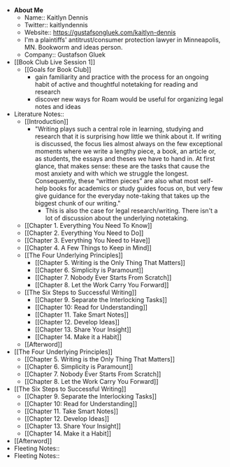 - **About Me**
    - Name:: Kaitlyn Dennis
    - Twitter:: kaitlyndennis
    - Website:: https://gustafsongluek.com/kaitlyn-dennis
    - I'm a plaintiffs' antitrust/consumer protection lawyer in Minneapolis, MN. Bookworm and ideas person.
    - Company:: Gustafson Gluek
- [[Book Club Live Session 1]]
    - [[Goals for Book Club]]
        - gain familiarity and practice with the process for an ongoing habit of active and thoughtful notetaking for reading and research
        - discover new ways for Roam would be useful for organizing legal notes and ideas
- Literature Notes::
    - [[Introduction]]
        - "Writing plays such a central role in learning, studying and research that it is surprising how little we think about it. If writing is discussed, the focus lies almost always on the few exceptional moments where we write a lengthy piece, a book, an article or, as students, the essays and theses we have to hand in. At first glance, that makes sense: these are the tasks that cause the most anxiety and with which we struggle the longest. Consequently, these “written pieces” are also what most self-help books for academics or study guides focus on, but very few give guidance for the everyday note-taking that takes up the biggest chunk of our writing."
            - This is also the case for legal research/writing. There isn't a lot of discussion about the underlying notetaking.
    - [[Chapter 1. Everything You Need To Know]]
    - [[Chapter 2. Everything You Need to Do]]
    - [[Chapter 3. Everything You Need to Have]]
    - [[Chapter 4. A Few Things to Keep in Mind]]
    - [[The Four Underlying Principles]]
        - [[Chapter 5. Writing is the Only Thing That Matters]]
        - [[Chapter 6. Simplicity is Paramount]]
        - [[Chapter 7. Nobody Ever Starts From Scratch]]
        - [[Chapter 8. Let the Work Carry You Forward]]
    - [[The Six Steps to Successful Writing]]
        - [[Chapter 9. Separate the Interlocking Tasks]]
        - [[Chapter 10: Read for Understanding]]
        - [[Chapter 11. Take Smart Notes]]
        - [[Chapter 12. Develop Ideas]]  
        - [[Chapter 13. Share Your Insight]]
        - [[Chapter 14. Make it a Habit]]
    - [[Afterword]]
- [[The Four Underlying Principles]]
    - [[Chapter 5. Writing is the Only Thing That Matters]]
    - [[Chapter 6. Simplicity is Paramount]]
    - [[Chapter 7. Nobody Ever Starts From Scratch]]
    - [[Chapter 8. Let the Work Carry You Forward]]
- [[The Six Steps to Successful Writing]]
    - [[Chapter 9. Separate the Interlocking Tasks]]
    - [[Chapter 10: Read for Understanding]]
    - [[Chapter 11. Take Smart Notes]]
    - [[Chapter 12. Develop Ideas]]  
    - [[Chapter 13. Share Your Insight]]
    - [[Chapter 14. Make it a Habit]]
- [[Afterword]]
- Fleeting Notes:: 
- Fleeting Notes:: 
